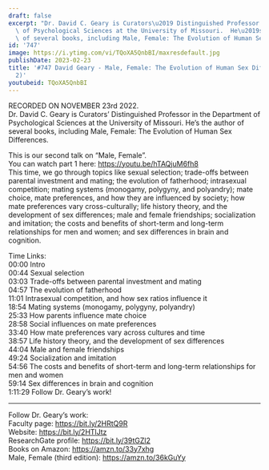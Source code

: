 ```yaml
---
draft: false
excerpt: "Dr. David C. Geary is Curators\u2019 Distinguished Professor in the Department\
  \ of Psychological Sciences at the University of Missouri.  He\u2019s the author\
  \ of several books, including Male, Female: The Evolution of Human Sex Differences."
id: '747'
image: https://i.ytimg.com/vi/TQoXA5QnbBI/maxresdefault.jpg
publishDate: 2023-02-23
title: '#747 David Geary - Male, Female: The Evolution of Human Sex Differences (Pt.
  2)'
youtubeid: TQoXA5QnbBI
---
```

<div class="timelinks">

RECORDED ON NOVEMBER 23rd 2022.  
Dr. David C. Geary is Curators’ Distinguished Professor in the Department of Psychological Sciences at the University of Missouri.  He’s the author of several books, including Male, Female: The Evolution of Human Sex Differences.

This is our second talk on “Male, Female”.   
You can watch part 1 here: https://youtu.be/hTAQjuM6fh8  
This time, we go through topics like sexual selection; trade-offs between parental investment and mating; the evolution of fatherhood; intrasexual competition; mating systems (monogamy, polygyny, and polyandry); mate choice, mate preferences, and how they are influenced by society; how mate preferences vary cross-culturally; life history theory, and the development of sex differences; male and female friendships; socialization and imitation; the costs and benefits of short-term and long-term relationships for men and women; and sex differences in brain and cognition.

Time Links:  
<time>00:00</time> Intro  
<time>00:44</time> Sexual selection  
<time>03:03</time> Trade-offs between parental investment and mating  
<time>04:57</time> The evolution of fatherhood  
<time>11:01</time> Intrasexual competition, and how sex ratios influence it  
<time>18:54</time> Mating systems (monogamy, polygyny, polyandry)  
<time>25:33</time> How parents influence mate choice   
<time>28:58</time> Social influences on mate preferences  
<time>33:40</time> How mate preferences vary across cultures and time  
<time>38:57</time> Life history theory, and the development of sex differences  
<time>44:04</time> Male and female friendships  
<time>49:24</time> Socialization and imitation  
<time>54:56</time> The costs and benefits of short-term and long-term relationships for men and women  
<time>59:14</time> Sex differences in brain and cognition  
<time>1:11:29</time> Follow Dr. Geary’s work!

---

Follow Dr. Geary’s work:  
Faculty page: https://bit.ly/2HRtQ9R  
Website: https://bit.ly/2HTlJtz  
ResearchGate profile: https://bit.ly/39tGZl2  
Books on Amazon: https://amzn.to/33y7xhg  
Male, Female (third edition): https://amzn.to/36kGuYy
</div>

